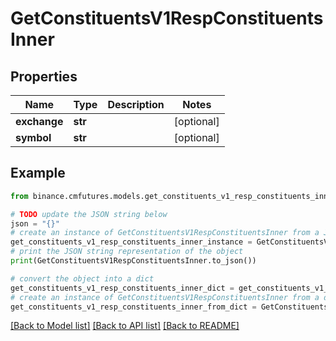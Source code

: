 # GetConstituentsV1RespConstituentsInner


## Properties

Name | Type | Description | Notes
------------ | ------------- | ------------- | -------------
**exchange** | **str** |  | [optional] 
**symbol** | **str** |  | [optional] 

## Example

```python
from binance.cmfutures.models.get_constituents_v1_resp_constituents_inner import GetConstituentsV1RespConstituentsInner

# TODO update the JSON string below
json = "{}"
# create an instance of GetConstituentsV1RespConstituentsInner from a JSON string
get_constituents_v1_resp_constituents_inner_instance = GetConstituentsV1RespConstituentsInner.from_json(json)
# print the JSON string representation of the object
print(GetConstituentsV1RespConstituentsInner.to_json())

# convert the object into a dict
get_constituents_v1_resp_constituents_inner_dict = get_constituents_v1_resp_constituents_inner_instance.to_dict()
# create an instance of GetConstituentsV1RespConstituentsInner from a dict
get_constituents_v1_resp_constituents_inner_from_dict = GetConstituentsV1RespConstituentsInner.from_dict(get_constituents_v1_resp_constituents_inner_dict)
```
[[Back to Model list]](../README.md#documentation-for-models) [[Back to API list]](../README.md#documentation-for-api-endpoints) [[Back to README]](../README.md)



